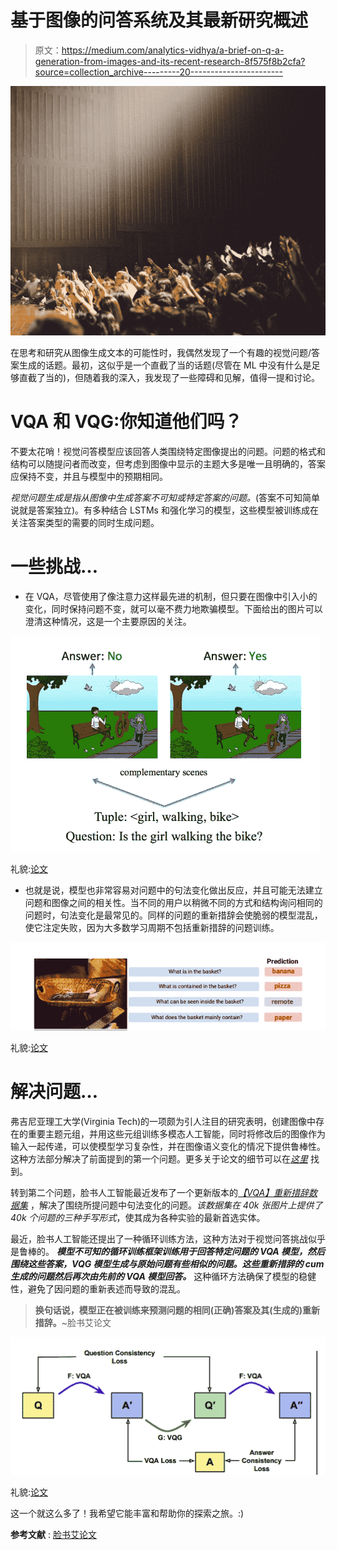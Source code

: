 # 基于图像的问答系统及其最新研究概述

> 原文：<https://medium.com/analytics-vidhya/a-brief-on-q-a-generation-from-images-and-its-recent-research-8f575f8b2cfa?source=collection_archive---------20----------------------->

![](img/0c824f2923ba1fe8bdd07b195cd52f14.png)

在思考和研究从图像生成文本的可能性时，我偶然发现了一个有趣的视觉问题/答案生成的话题。最初，这似乎是一个直截了当的话题(尽管在 ML 中没有什么是足够直截了当的)，但随着我的深入，我发现了一些障碍和见解，值得一提和讨论。

# VQA 和 VQG:你知道他们吗？

不要太花哨！视觉问答模型应该回答人类围绕特定图像提出的问题。问题的格式和结构可以随提问者而改变，但考虑到图像中显示的主题大多是唯一且明确的，答案应保持不变，并且与模型中的预期相同。

*视觉问题生成是指从图像中生成答案不可知或特定答案的问题。*(答案不可知简单说就是答案独立)。有多种结合 LSTMs 和强化学习的模型，这些模型被训练成在关注答案类型的需要的同时生成问题。

# 一些挑战…

*   在 VQA，尽管使用了像注意力这样最先进的机制，但只要在图像中引入小的变化，同时保持问题不变，就可以毫不费力地欺骗模型。下面给出的图片可以澄清这种情况，这是一个主要原因的关注。

![](img/d84bff339f533a54ef3422be7907a80e.png)

礼貌:[论文](https://arxiv.org/pdf/1511.05099.pdf)

*   也就是说，模型也非常容易对问题中的句法变化做出反应，并且可能无法建立问题和图像之间的相关性。当不同的用户以稍微不同的方式和结构询问相同的问题时，句法变化是最常见的。同样的问题的重新措辞会使脆弱的模型混乱，使它注定失败，因为大多数学习周期不包括重新措辞的问题训练。

![](img/7c0eb66ad4d45135106051041ec0111e.png)

礼貌:[论文](https://scontent-del1-1.xx.fbcdn.net/v/t39.8562-6/59465115_419590282108748_7282827485203398656_n.pdf?_nc_cat=102&ccb=2&_nc_sid=ae5e01&_nc_ohc=K3frPNSlAKIAX8FdBBt&_nc_oc=AQni_8SEnsk7s4Q027jYsvPQ6DbewuMbLf5mEZR5iGgCnzrlhrQ5auzzTxOJu8kdnTY&_nc_ht=scontent-del1-1.xx&oh=a9240abbbf0e98c5626e2957263327c6&oe=60306214)

# 解决问题…

弗吉尼亚理工大学(Virginia Tech)的一项颇为引人注目的研究表明，创建图像中存在的重要主题元组，并用这些元组训练多模态人工智能，同时将修改后的图像作为输入一起传递，可以使模型学习复杂性，并在图像语义变化的情况下提供鲁棒性。这种方法部分解决了前面提到的第一个问题。更多关于论文的细节可以在[*这里*](https://arxiv.org/pdf/1511.05099.pdf) 找到。

转到第二个问题，脸书人工智能最近发布了一个更新版本的[*【VQA】重新措辞数据集*](https://facebookresearch.github.io/VQA-Rephrasings/) ，解决了围绕所提问题中句法变化的问题。*该数据集在 40k 张图片上提供了 40k 个问题的三种手写形式*，使其成为各种实验的最新首选实体。

最近，脸书人工智能还提出了一种循环训练方法，这种方法对于视觉问答挑战似乎是鲁棒的。 ***模型不可知的循环训练框架训练用于回答特定问题的 VQA 模型，然后围绕这些答案，VQG 模型生成与原始问题有些相似的问题。这些重新措辞的 cum 生成的问题然后再次由先前的 VQA 模型回答。*** 这种循环方法确保了模型的稳健性，避免了因问题的重新表述而导致的混乱。

> **换句话说，模型正在被训练来预测问题的相同(正确)答案及其(生成的)重新措辞。**~脸书艾论文

![](img/9d82ccd751ff4a1e440852048d32b02e.png)

礼貌:[论文](https://scontent-del1-1.xx.fbcdn.net/v/t39.8562-6/59465115_419590282108748_7282827485203398656_n.pdf?_nc_cat=102&ccb=2&_nc_sid=ae5e01&_nc_ohc=K3frPNSlAKIAX8FdBBt&_nc_oc=AQni_8SEnsk7s4Q027jYsvPQ6DbewuMbLf5mEZR5iGgCnzrlhrQ5auzzTxOJu8kdnTY&_nc_ht=scontent-del1-1.xx&oh=a9240abbbf0e98c5626e2957263327c6&oe=60306214)

这一个就这么多了！我希望它能丰富和帮助你的探索之旅。:)

**参考文献** : [脸书艾论文](https://scontent-del1-1.xx.fbcdn.net/v/t39.8562-6/59465115_419590282108748_7282827485203398656_n.pdf?_nc_cat=102&ccb=2&_nc_sid=ae5e01&_nc_ohc=K3frPNSlAKIAX8FdBBt&_nc_oc=AQni_8SEnsk7s4Q027jYsvPQ6DbewuMbLf5mEZR5iGgCnzrlhrQ5auzzTxOJu8kdnTY&_nc_ht=scontent-del1-1.xx&oh=a9240abbbf0e98c5626e2957263327c6&oe=60306214)
